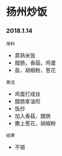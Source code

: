 # 扬州炒饭

### 2018.1.14

```
用料
```

* 蒸熟米饭
* 腊肠，香菇，鸡蛋
* 盐，胡椒粉，葱花


```
做法
```

* 鸡蛋打成丝
* 腊肠拿油煎
* 饭炒
* 加入香菇，腊肠
* 撒上葱花，胡椒粉

```
结果
```

* 不错